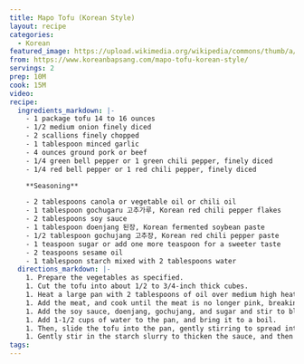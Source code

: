 ```yaml
---
title: Mapo Tofu (Korean Style)
layout: recipe
categories:
  - Korean
featured_image: https://upload.wikimedia.org/wikipedia/commons/thumb/a/a5/Billyfoodmabodofu3.jpg/1280px-Billyfoodmabodofu3.jpg
from: https://www.koreanbapsang.com/mapo-tofu-korean-style/
servings: 2
prep: 10M
cook: 15M
video:
recipe:
  ingredients_markdown: |-
    - 1 package tofu 14 to 16 ounces
    - 1/2 medium onion finely diced
    - 2 scallions finely chopped
    - 1 tablespoon minced garlic
    - 4 ounces ground pork or beef
    - 1/4 green bell pepper or 1 green chili pepper, finely diced
    - 1/4 red bell pepper or 1 red chili pepper, finely diced

    **Seasoning**

    - 2 tablespoons canola or vegetable oil or chili oil
    - 1 tablespoon gochugaru 고추가루, Korean red chili pepper flakes
    - 2 tablespoons soy sauce
    - 1 tablespoon doenjang 된장, Korean fermented soybean paste
    - 1/2 tablespoon gochujang 고추장, Korean red chili pepper paste
    - 1 teaspoon sugar or add one more teaspoon for a sweeter taste
    - 2 teaspoons sesame oil
    - 1 tablespoon starch mixed with 2 tablespoons water
  directions_markdown: |-
    1. Prepare the vegetables as specified.
    1. Cut the tofu into about 1/2 to 3/4-inch thick cubes.
    1. Heat a large pan with 2 tablespoons of oil over medium high heat. Add the onion, 1/2 of the chopped scallion, garlic, and gochugaru, and stir-fry until fragrant, 2 - 3 minutes.
    1. Add the meat, and cook until the meat is no longer pink, breaking up with a wooden spoon, 2 to 3 minutes.
    1. Add the soy sauce, doenjang, gochujang, and sugar and stir to blend with the meat. Add the bell peppers and cook briefly until slightly softened.
    1. Add 1-1/2 cups of water to the pan, and bring it to a boil.
    1. Then, slide the tofu into the pan, gently stirring to spread into a single layer. Cook for 5 to 6 minutes, gently stirring 2 to 3 times to make sure the tofu doesn’t stick to the pan.
    1. Gently stir in the starch slurry to thicken the sauce, and then the sesame oil. Cook for another minute or so to bring everything together. Garnish with the remaining scallion, and serve hot with steamed rice.
tags:
---
```

